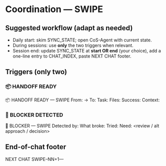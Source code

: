 # Coordination — SWIPE

## Suggested workflow (adapt as needed)
- Daily start: skim SYNC_STATE; open CoS-Agent with current state.
- During sessions: use **only** the two triggers when relevant.
- Session end: update SYNC_STATE at **start OR end** (your choice), add a one-line entry to CHAT_INDEX, paste NEXT CHAT footer.

## Triggers (only two)

### 📦 HANDOFF READY

📦 HANDOFF READY — SWIPE
From: <Model A> → To: <Model B>
Task: <one-liner>
Files: <paths>
Success: <bullets>
Context: <paste key block or link>

### 🚨 BLOCKER DETECTED

🚨 BLOCKER — SWIPE
Detected by: <Model>
What broke: <one line>
Tried: <short list>
Need: <review / alt approach / decision>

## End-of-chat footer

NEXT CHAT
SWIPE–NN+1–<Focus>–<DD Mon>
